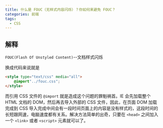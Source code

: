 ```yaml
---
title: 什么是 FOUC（无样式内容闪烁）？你如何来避免 FOUC？
categories: 前端
tags:
  - CSS
---
```


## 解释

`FOUC(Flash Of Unstyled Content)`--文档样式闪烁

换成代码来说就是

```html
<style type="text/css" media="all">
    @import"../fouc.css";
</style>
```

而引用 CSS 文件的 `@import` 就是造成这个问题的罪魁祸首。IE 会先加载整个 HTML 文档的 DOM，然后再去导入外部的 CSS 文件，因此，在页面 DOM 加载完成到 CSS 导入完成中间会有一段时间页面上的内容是没有样式的，这段时间的长短跟网速，电脑速度都有关系。解决方法简单的出奇，只要在 `<head>` 之间加入一个 `<link>` 或者 `<script>` 元素就可以了。